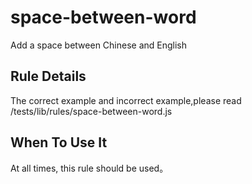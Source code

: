 # space-between-word

Add a space between Chinese and English

## Rule Details

The correct example and incorrect example,please read /tests/lib/rules/space-between-word.js

## When To Use It

At all times, this rule should be used。
